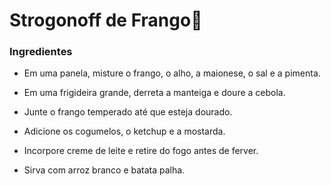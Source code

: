 # Strogonoff de Frango:chicken:

### Ingredientes

- Em uma panela, misture o frango, o alho, a maionese, o sal e a pimenta.

- Em uma frigideira grande, derreta a manteiga e doure a cebola.

- Junte o frango temperado até que esteja dourado.

- Adicione os cogumelos, o ketchup e a mostarda.

- Incorpore creme de leite e retire do fogo antes de ferver.

- Sirva com arroz branco e batata palha.